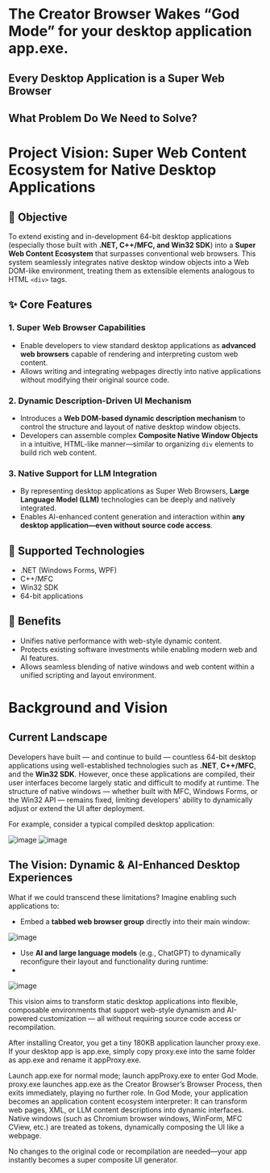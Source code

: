 # The Creator Browser Wakes “God Mode” for your desktop application app.exe.
## Every Desktop Application is a Super Web Browser
## What Problem Do We Need to Solve?
# Project Vision: Super Web Content Ecosystem for Native Desktop Applications

## 🎯 Objective
To extend existing and in-development 64-bit desktop applications (especially those built with **.NET, C++/MFC, and Win32 SDK**) into a **Super Web Content Ecosystem** that surpasses conventional web browsers. This system seamlessly integrates native desktop window objects into a Web DOM-like environment, treating them as extensible elements analogous to HTML `<div>` tags.

## ✨ Core Features

### 1. **Super Web Browser Capabilities**
   - Enable developers to view standard desktop applications as **advanced web browsers** capable of rendering and interpreting custom web content.
   - Allows writing and integrating webpages directly into native applications without modifying their original source code.

### 2. **Dynamic Description-Driven UI Mechanism**
   - Introduces a **Web DOM-based dynamic description mechanism** to control the structure and layout of native desktop window objects.
   - Developers can assemble complex **Composite Native Window Objects** in a intuitive, HTML-like manner—similar to organizing `div` elements to build rich web content.

### 3. **Native Support for LLM Integration**
   - By representing desktop applications as Super Web Browsers, **Large Language Model (LLM)** technologies can be deeply and natively integrated.
   - Enables AI-enhanced content generation and interaction within **any desktop application—even without source code access**.

## 🔧 Supported Technologies
- .NET (Windows Forms, WPF)
- C++/MFC
- Win32 SDK
- 64-bit applications

## 🌟 Benefits
- Unifies native performance with web-style dynamic content.
- Protects existing software investments while enabling modern web and AI features.
- Allows seamless blending of native windows and web content within a unified scripting and layout environment.
# Background and Vision

## Current Landscape
Developers have built — and continue to build — countless 64-bit desktop applications using well-established technologies such as **.NET**, **C++/MFC**, and the **Win32 SDK**. However, once these applications are compiled, their user interfaces become largely static and difficult to modify at runtime. The structure of native windows — whether built with MFC, Windows Forms, or the Win32 API — remains fixed, limiting developers' ability to dynamically adjust or extend the UI after deployment.

For example, consider a typical compiled desktop application:

   ![image](https://github.com/user-attachments/assets/0a398eca-0e4a-4cdb-878d-a2cbced5bbed) ![image](https://github.com/user-attachments/assets/f43cbf8d-f306-45dc-bf5f-2da2c3e0a573)

## The Vision: Dynamic & AI-Enhanced Desktop Experiences
What if we could transcend these limitations? Imagine enabling such applications to:

- Embed a **tabbed web browser group** directly into their main window:

 ![image](https://github.com/user-attachments/assets/578aa446-58f5-42a1-88bf-417707691c06)

- Use **AI and large language models** (e.g., ChatGPT) to dynamically reconfigure their layout and functionality during runtime:
- 
 ![image](https://github.com/user-attachments/assets/5413e8e7-f307-4cce-814e-18e3d72c33d1)

This vision aims to transform static desktop applications into flexible, composable environments that support web-style dynamism and AI-powered customization — all without requiring source code access or recompilation.

After installing Creator, you get a tiny 180KB application launcher proxy.exe.
If your desktop app is app.exe, simply copy proxy.exe into the same folder as app.exe and rename it appProxy.exe.

Launch app.exe for normal mode; launch appProxy.exe to enter God Mode.
proxy.exe launches app.exe as the Creator Browser’s Browser Process, then exits immediately, playing no further role.
In God Mode, your application becomes an application content ecosystem interpreter:
It can transform web pages, XML, or LLM content descriptions into dynamic interfaces.
Native windows (such as Chromium browser windows, WinForm, MFC CView, etc.) are treated as tokens, dynamically composing the UI like a webpage.

No changes to the original code or recompilation are needed—your app instantly becomes a super composite UI generator.

